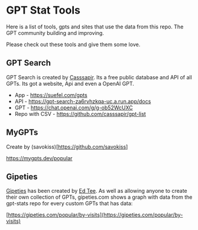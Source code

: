 # GPT Stat Tools

Here is a list of tools, gpts and sites that use the data from this repo. The GPT community building and improving.

Please check out these tools and give them some love.

## GPT Search

GPT Search is created by [Casssapir](https://github.com/casssapir). Its a free public database and API of all GPTs. Its got a website, Api and even a OpenAI GPT.

- App - https://suefel.com/gpts
- API - https://gpt-search-za6rvhzkqa-uc.a.run.app/docs
- GPT - https://chat.openai.com/g/g-ob52WcUXC
- Repo with CSV - https://github.com/casssapir/gpt-list

## MyGPTs

Create by (savokiss)[https://github.com/savokiss]

https://mygpts.dev/popular

## Gipeties

[Gipeties](https://gipeties.com) has been created by [Ed Tee](https://github.com/etewiah). As well as allowing anyone to create their own collection of GPTs, gipeties.com shows a graph with data from the gpt-stats repo
for every custom GPTs that has data:

[https://gipeties.com/popular/by-visits](https://gipeties.com/popular/by-visits)

